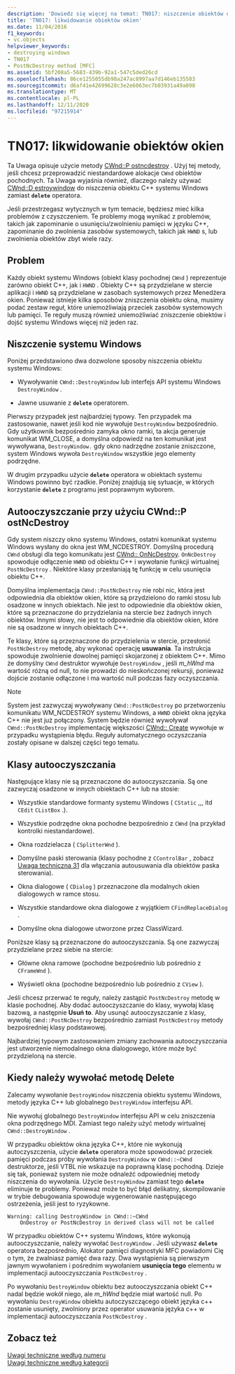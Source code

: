 ```yaml
---
description: 'Dowiedz się więcej na temat: TN017: niszczenie obiektów okien'
title: 'TN017: likwidowanie obiektów okien'
ms.date: 11/04/2016
f1_keywords:
- vc.objects
helpviewer_keywords:
- destroying windows
- TN017
- PostNcDestroy method [MFC]
ms.assetid: 5bf208a5-5683-439b-92a1-547c5ded26cd
ms.openlocfilehash: 86ce1255055db98a247ac8997aa7d146eb135583
ms.sourcegitcommit: d6af41e42699628c3e2e6063ec7b03931a49a098
ms.translationtype: MT
ms.contentlocale: pl-PL
ms.lasthandoff: 12/11/2020
ms.locfileid: "97215914"
---
```

# <a name="tn017-destroying-window-objects"></a>TN017: likwidowanie obiektów okien

Ta Uwaga opisuje użycie metody [CWnd::P ostncdestroy](../mfc/reference/cwnd-class.md#postncdestroy) . Użyj tej metody, jeśli chcesz przeprowadzić niestandardowe alokacje `CWnd` obiektów pochodnych. Ta Uwaga wyjaśnia również, dlaczego należy używać [CWnd::D estroywindow](../mfc/reference/cwnd-class.md#destroywindow) do niszczenia obiektu C++ systemu Windows zamiast **`delete`** operatora.

Jeśli przestrzegasz wytycznych w tym temacie, będziesz mieć kilka problemów z czyszczeniem. Te problemy mogą wynikać z problemów, takich jak zapominanie o usunięciu/zwolnieniu pamięci w języku C++, zapominanie do zwolnienia zasobów systemowych, takich jak `HWND` s, lub zwolnienia obiektów zbyt wiele razy.

## <a name="the-problem"></a>Problem

Każdy obiekt systemu Windows (obiekt klasy pochodnej `CWnd` ) reprezentuje zarówno obiekt C++, jak i `HWND` . Obiekty C++ są przydzielane w stercie aplikacji i `HWND` są przydzielane w zasobach systemowych przez Menedżera okien. Ponieważ istnieje kilka sposobów zniszczenia obiektu okna, musimy podać zestaw reguł, które uniemożliwiają przeciek zasobów systemowych lub pamięci. Te reguły muszą również uniemożliwiać zniszczenie obiektów i dojść systemu Windows więcej niż jeden raz.

## <a name="destroying-windows"></a>Niszczenie systemu Windows

Poniżej przedstawiono dwa dozwolone sposoby niszczenia obiektu systemu Windows:

- Wywoływanie `CWnd::DestroyWindow` lub interfejs API systemu Windows `DestroyWindow` .

- Jawne usuwanie z **`delete`** operatorem.

Pierwszy przypadek jest najbardziej typowy. Ten przypadek ma zastosowanie, nawet jeśli kod nie wywołuje `DestroyWindow` bezpośrednio. Gdy użytkownik bezpośrednio zamyka okno ramki, ta akcja generuje komunikat WM_CLOSE, a domyślna odpowiedź na ten komunikat jest wywoływana, `DestroyWindow.` gdy okno nadrzędne zostanie zniszczone, system Windows wywoła `DestroyWindow` wszystkie jego elementy podrzędne.

W drugim przypadku użycie **`delete`** operatora w obiektach systemu Windows powinno być rzadkie. Poniżej znajdują się sytuacje, w których korzystanie **`delete`** z programu jest poprawnym wyborem.

## <a name="auto-cleanup-with-cwndpostncdestroy"></a>Autooczyszczanie przy użyciu CWnd::P ostNcDestroy

Gdy system niszczy okno systemu Windows, ostatni komunikat systemu Windows wysłany do okna jest WM_NCDESTROY. Domyślną procedurą `CWnd` obsługi dla tego komunikatu jest [CWnd:: OnNcDestroy](../mfc/reference/cwnd-class.md#onncdestroy). `OnNcDestroy` spowoduje odłączenie `HWND` od obiektu C++ i wywołanie funkcji wirtualnej `PostNcDestroy` . Niektóre klasy przesłaniają tę funkcję w celu usunięcia obiektu C++.

Domyślna implementacja `CWnd::PostNcDestroy` nie robi nic, która jest odpowiednia dla obiektów okien, które są przydzielono do ramki stosu lub osadzone w innych obiektach. Nie jest to odpowiednie dla obiektów okien, które są przeznaczone do przydzielania na stercie bez żadnych innych obiektów. Innymi słowy, nie jest to odpowiednie dla obiektów okien, które nie są osadzone w innych obiektach C++.

Te klasy, które są przeznaczone do przydzielenia w stercie, przesłonić `PostNcDestroy` metodę, aby wykonać operację **usuwania**. Ta instrukcja spowoduje zwolnienie dowolnej pamięci skojarzonej z obiektem C++. Mimo że domyślny `CWnd` destruktor wywołuje `DestroyWindow` , jeśli *m_hWnd* ma wartość różną od null, to nie prowadzi do nieskończonej rekursji, ponieważ dojście zostanie odłączone i ma wartość null podczas fazy oczyszczania.

> [!NOTE]
> System jest zazwyczaj wywoływany `CWnd::PostNcDestroy` po przetworzeniu komunikatu WM_NCDESTROY systemu Windows, a `HWND` obiekt okna języka C++ nie jest już połączony. System będzie również wywoływał `CWnd::PostNcDestroy` implementację większości [CWnd:: Create](../mfc/reference/cwnd-class.md#create) wywołuje w przypadku wystąpienia błędu. Reguły automatycznego oczyszczania zostały opisane w dalszej części tego tematu.

## <a name="auto-cleanup-classes"></a>Klasy autooczyszczania

Następujące klasy nie są przeznaczone do autooczyszczania. Są one zazwyczaj osadzone w innych obiektach C++ lub na stosie:

- Wszystkie standardowe formanty systemu Windows ( `CStatic` ,,, itd `CEdit` `CListBox` .).

- Wszystkie podrzędne okna pochodne bezpośrednio z `CWnd` (na przykład kontrolki niestandardowe).

- Okna rozdzielacza ( `CSplitterWnd` ).

- Domyślne paski sterowania (klasy pochodne z `CControlBar` , zobacz [Uwaga techniczna 31](../mfc/tn031-control-bars.md) dla włączania autousuwania dla obiektów paska sterowania).

- Okna dialogowe ( `CDialog` ) przeznaczone dla modalnych okien dialogowych w ramce stosu.

- Wszystkie standardowe okna dialogowe z wyjątkiem `CFindReplaceDialog` .

- Domyślne okna dialogowe utworzone przez ClassWizard.

Poniższe klasy są przeznaczone do autooczyszczania. Są one zazwyczaj przydzielane przez siebie na stercie:

- Główne okna ramowe (pochodne bezpośrednio lub pośrednio z `CFrameWnd` ).

- Wyświetl okna (pochodne bezpośrednio lub pośrednio z `CView` ).

Jeśli chcesz przerwać te reguły, należy zastąpić `PostNcDestroy` metodę w klasie pochodnej. Aby dodać autooczyszczanie do klasy, wywołaj klasę bazową, a następnie **Usuń to**. Aby usunąć autooczyszczanie z klasy, wywołaj `CWnd::PostNcDestroy` bezpośrednio zamiast `PostNcDestroy` metody bezpośredniej klasy podstawowej.

Najbardziej typowym zastosowaniem zmiany zachowania autooczyszczania jest utworzenie niemodalnego okna dialogowego, które może być przydzieloną na stercie.

## <a name="when-to-call-delete"></a>Kiedy należy wywołać metodę Delete

Zalecamy wywołanie `DestroyWindow` niszczenia obiektu systemu Windows, metody języka C++ lub globalnego `DestroyWindow` interfejsu API.

Nie wywołuj globalnego `DestroyWindow` interfejsu API w celu zniszczenia okna podrzędnego MDI. Zamiast tego należy użyć metody wirtualnej `CWnd::DestroyWindow` .

W przypadku obiektów okna języka C++, które nie wykonują autoczyszczenia, użycie **`delete`** operatora może spowodować przeciek pamięci podczas próby wywołania `DestroyWindow` w `CWnd::~CWnd` destruktorze, jeśli VTBL nie wskazuje na poprawną klasę pochodną. Dzieje się tak, ponieważ system nie może odnaleźć odpowiedniej metody niszczenia do wywołania. Użycie `DestroyWindow` zamiast tego **`delete`** eliminuje te problemy. Ponieważ może to być błąd delikatny, skompilowanie w trybie debugowania spowoduje wygenerowanie następującego ostrzeżenia, jeśli jest to ryzykowne.

```
Warning: calling DestroyWindow in CWnd::~CWnd
    OnDestroy or PostNcDestroy in derived class will not be called
```

W przypadku obiektów C++ systemu Windows, które wykonują autooczyszczanie, należy wywołać `DestroyWindow` . Jeśli używasz **`delete`** operatora bezpośrednio, Alokator pamięci diagnostyki MFC powiadomi Cię o tym, że zwalniasz pamięć dwa razy. Dwa wystąpienia są pierwszym jawnym wywołaniem i pośrednim wywołaniem **usunięcia tego** elementu w implementacji autooczyszczania `PostNcDestroy` .

Po wywołaniu `DestroyWindow` obiektu bez autooczyszczania obiekt C++ nadal będzie wokół niego, ale *m_hWnd* będzie miał wartość null. Po wywołaniu `DestroyWindow` obiektu autoczyszczącego obiekt języka c++ zostanie usunięty, zwolniony przez operator usuwania języka c++ w implementacji autooczyszczania `PostNcDestroy` .

## <a name="see-also"></a>Zobacz też

[Uwagi techniczne według numeru](../mfc/technical-notes-by-number.md)<br/>
[Uwagi techniczne według kategorii](../mfc/technical-notes-by-category.md)
